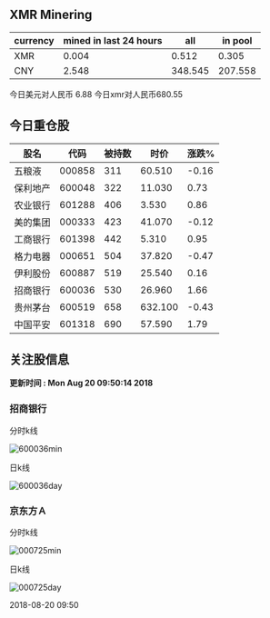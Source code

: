 ## XMR Minering

|currency|mined in last 24 hours|all|in pool|
|---|---|---|---|
|XMR|0.004|0.512|0.305|
|CNY|2.548|348.545|207.558|

今日美元对人民币 6.88	今日xmr对人民币680.55


## 今日重仓股 

|股名|代码|被持数|时价|涨跌%|
|---|---|---|---|---|
|五粮液|000858|311|60.510|-0.16|
|保利地产|600048|322|11.030|0.73|
|农业银行|601288|406|3.530|0.86|
|美的集团|000333|423|41.070|-0.12|
|工商银行|601398|442|5.310|0.95|
|格力电器|000651|504|37.820|-0.47|
|伊利股份|600887|519|25.540|0.16|
|招商银行|600036|530|26.960|1.66|
|贵州茅台|600519|658|632.100|-0.43|
|中国平安|601318|690|57.590|1.79|

## 关注股信息
**更新时间 : Mon Aug 20 09:50:14 2018**
### 招商银行 
分时k线

![600036min](http://image.sinajs.cn/newchart/min/n/sh600036.gif)

日k线

![600036day](http://image.sinajs.cn/newchart/daily/n/sh600036.gif)

### 京东方Ａ 
分时k线

![000725min](http://image.sinajs.cn/newchart/min/n/sz000725.gif)

日k线

![000725day](http://image.sinajs.cn/newchart/daily/n/sz000725.gif)

2018-08-20 09:50
